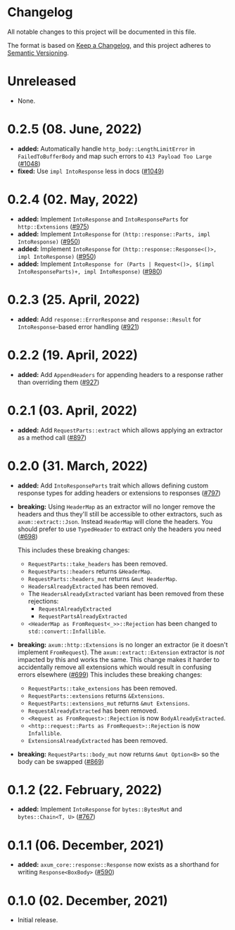 # Changelog

All notable changes to this project will be documented in this file.

The format is based on [Keep a Changelog](https://keepachangelog.com/en/1.0.0/),
and this project adheres to [Semantic Versioning](https://semver.org/spec/v2.0.0.html).

# Unreleased

- None.

# 0.2.5 (08. June, 2022)

- **added:** Automatically handle `http_body::LengthLimitError` in `FailedToBufferBody` and map
  such errors to `413 Payload Too Large` ([#1048])
- **fixed:** Use `impl IntoResponse` less in docs ([#1049])

[#1048]: https://github.com/tokio-rs/axum/pull/1048
[#1049]: https://github.com/tokio-rs/axum/pull/1049

# 0.2.4 (02. May, 2022)

- **added:** Implement `IntoResponse` and `IntoResponseParts` for `http::Extensions` ([#975])
- **added:** Implement `IntoResponse` for `(http::response::Parts, impl IntoResponse)` ([#950])
- **added:** Implement `IntoResponse` for `(http::response::Response<()>, impl IntoResponse)` ([#950])
- **added:** Implement `IntoResponse for (Parts | Request<()>, $(impl IntoResponseParts)+, impl IntoResponse)` ([#980])

[#950]: https://github.com/tokio-rs/axum/pull/950
[#975]: https://github.com/tokio-rs/axum/pull/975
[#980]: https://github.com/tokio-rs/axum/pull/980

# 0.2.3 (25. April, 2022)

- **added:** Add `response::ErrorResponse` and `response::Result` for
  `IntoResponse`-based error handling ([#921])

[#921]: https://github.com/tokio-rs/axum/pull/921 

# 0.2.2 (19. April, 2022)

- **added:** Add `AppendHeaders` for appending headers to a response rather than overriding them ([#927])

[#927]: https://github.com/tokio-rs/axum/pull/927

# 0.2.1 (03. April, 2022)

- **added:** Add `RequestParts::extract` which allows applying an extractor as a method call ([#897])

[#897]: https://github.com/tokio-rs/axum/pull/897

# 0.2.0 (31. March, 2022)

- **added:** Add `IntoResponseParts` trait which allows defining custom response
  types for adding headers or extensions to responses ([#797])
- **breaking:** Using `HeaderMap` as an extractor will no longer remove the headers and thus
  they'll still be accessible to other extractors, such as `axum::extract::Json`. Instead
  `HeaderMap` will clone the headers. You should prefer to use `TypedHeader` to extract only the
  headers you need ([#698])

  This includes these breaking changes:
    - `RequestParts::take_headers` has been removed.
    - `RequestParts::headers` returns `&HeaderMap`.
    - `RequestParts::headers_mut` returns `&mut HeaderMap`.
    - `HeadersAlreadyExtracted` has been removed.
    - The `HeadersAlreadyExtracted` variant has been removed from these rejections:
        - `RequestAlreadyExtracted`
        - `RequestPartsAlreadyExtracted`
    - `<HeaderMap as FromRequest<_>>::Rejection` has been changed to `std::convert::Infallible`.
- **breaking:** `axum::http::Extensions` is no longer an extractor (ie it
  doesn't implement `FromRequest`). The `axum::extract::Extension` extractor is
  _not_ impacted by this and works the same. This change makes it harder to
  accidentally remove all extensions which would result in confusing errors
  elsewhere ([#699])
  This includes these breaking changes:
    - `RequestParts::take_extensions` has been removed.
    - `RequestParts::extensions` returns `&Extensions`.
    - `RequestParts::extensions_mut` returns `&mut Extensions`.
    - `RequestAlreadyExtracted` has been removed.
    - `<Request as FromRequest>::Rejection` is now `BodyAlreadyExtracted`.
    - `<http::request::Parts as FromRequest>::Rejection` is now `Infallible`.
    - `ExtensionsAlreadyExtracted` has been removed.
- **breaking:** `RequestParts::body_mut` now returns `&mut Option<B>` so the
  body can be swapped ([#869])

[#698]: https://github.com/tokio-rs/axum/pull/698
[#699]: https://github.com/tokio-rs/axum/pull/699
[#797]: https://github.com/tokio-rs/axum/pull/797
[#869]: https://github.com/tokio-rs/axum/pull/869

# 0.1.2 (22. February, 2022)

- **added:** Implement `IntoResponse` for `bytes::BytesMut` and `bytes::Chain<T, U>` ([#767])

[#767]: https://github.com/tokio-rs/axum/pull/767

# 0.1.1 (06. December, 2021)

- **added:** `axum_core::response::Response` now exists as a shorthand for writing `Response<BoxBody>` ([#590])

[#590]: https://github.com/tokio-rs/axum/pull/590

# 0.1.0 (02. December, 2021)

- Initial release.
